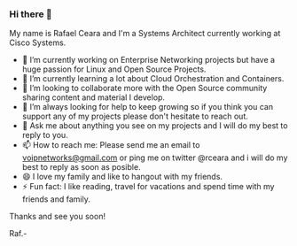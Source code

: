 ### Hi there 👋

My name is Rafael Ceara and I'm a Systems Architect currently working at Cisco Systems.

- 🔭 I’m currently working on Enterprise Networking projects but have a huge passion for Linux and Open Source Projects.
- 🌱 I’m currently learning a lot about Cloud Orchestration and Containers.
- 👯 I’m looking to collaborate more with the Open Source community sharing content and material I develop.
- 🤔 I’m always looking for help to keep growing so if you think you can support any of my projects please don't hesitate to reach out.
- 💬 Ask me about anything you see on my projects and I will do my best to reply to you.
- 📫 How to reach me: Please send me an email to voipnetworks@gmail.com or ping me on twitter @rceara and i will do my best to reply as soon as posible.
- 😄 I love my family and like to hangout with my friends.
- ⚡ Fun fact: I like reading, travel for vacations and spend time with my friends and family.

Thanks and see you soon!

Raf.-

